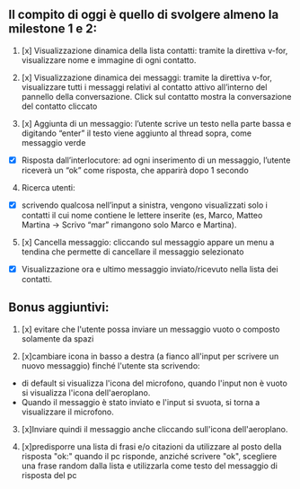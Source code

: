 ## Il compito di oggi è quello di svolgere almeno la milestone 1 e 2:

1. [x] Visualizzazione dinamica della lista contatti: tramite la direttiva v-for, visualizzare nome e immagine di ogni contatto.

2. [x] Visualizzazione dinamica dei messaggi: tramite la direttiva v-for, visualizzare tutti i messaggi relativi al contatto attivo all’interno del pannello della conversazione. Click sul contatto mostra la conversazione del contatto cliccato

3. [x] Aggiunta di un messaggio: l’utente scrive un testo nella parte bassa e digitando “enter” il testo viene aggiunto al thread sopra, come messaggio verde
- [x] Risposta dall’interlocutore: ad ogni inserimento di un messaggio, l’utente riceverà un “ok” come risposta, che apparirà dopo 1 secondo

4. Ricerca utenti: 
- [x] scrivendo qualcosa nell’input a sinistra, vengono visualizzati solo i contatti il cui nome contiene le lettere inserite (es, Marco, Matteo Martina -> Scrivo
“mar” rimangono solo Marco e Martina).

5. [x] Cancella messaggio: cliccando sul messaggio appare un menu a tendina che permette di cancellare il messaggio selezionato
- [x] Visualizzazione ora e ultimo messaggio inviato/ricevuto nella lista dei contatti.

## Bonus aggiuntivi:
1. [x] evitare che l'utente possa inviare un messaggio vuoto o composto solamente da spazi

2. [x]cambiare icona in basso a destra (a fianco all'input per scrivere un nuovo messaggio) finché l'utente sta scrivendo: 
- di default si visualizza l'icona del microfono, quando l'input non è vuoto si visualizza l'icona dell'aeroplano. 
- Quando il messaggio è stato inviato e l'input si svuota, si torna a visualizzare il microfono.

3. [x]Inviare quindi il messaggio anche cliccando sull'icona dell'aeroplano.

4. [x]predisporre una lista di frasi e/o citazioni da utilizzare al posto della risposta "ok:" quando il pc risponde, anziché scrivere "ok", scegliere una frase random dalla lista e utilizzarla come testo del messaggio di risposta del pc